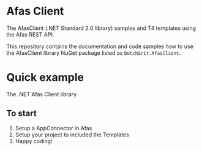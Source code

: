 # Afas Client
The AfasClient (.NET Standard 2.0 library) samples and T4 templates using the Afas REST API.

This repository contains the documentation and code samples how to use the AfasClient library NuGet package listed as `DutchGrit.AfasClient`. 

# Quick example
The .NET Afas Client library 

## To start

1. Setup a AppConnector in Afas
2. Setup your project to included the Templates
3. Happy coding!  

